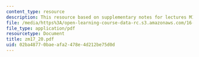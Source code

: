 ```yaml
---
content_type: resource
description: This resource based on supplementary notes for lectures M17-M20.
file: /media/https%3A/open-learning-course-data-rc.s3.amazonaws.com/16-01-unified-engineering-i-ii-iii-iv-fall-2005-spring-2006/02ba48770baeafa2478e4d212be75d0d_zm17_20.pdf
file_type: application/pdf
resourcetype: Document
title: zm17_20.pdf
uid: 02ba4877-0bae-afa2-478e-4d212be75d0d
---
```

